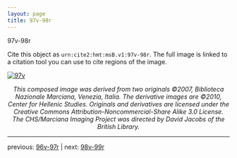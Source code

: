 ```yaml
---
layout: page
title: 97v-98r
---
```


97v-98r

Cite this object as `urn:cite2:hmt:msB.v1:97v-98r`. The full image is linked to a citation tool you can use to cite regions of the image.

[![97v](http://www.homermultitext.org/iipsrv?IIIF=/project/homer/pyramidal/deepzoom/hmt/vbbifolio/v1/vb_97v_98r.tif/full/800,/0/default.jpg)](http://www.homermultitext.org/ict2/?urn=urn:cite2:hmt:vbbifolio.v1:vb_97v_98r) 

<p style="text-align: center; font-style: italic;">This composed image was derived from two originals ©2007, Biblioteca Nazionale Marciana, Venezia, Italia. The derivative images are ©2010, Center for Hellenic Studies. Originals and derivatives are licensed under the Creative Commons Attribution-Noncommercial-Share Alike 3.0 License. The CHS/Marciana Imaging Project was directed by David Jacobs of the British Library.</p>

---

previous: [96v-97r](../96v-97r/) | next: [98v-99r](../98v-99r/)